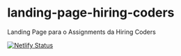 # landing-page-hiring-coders
Landing Page para o Assignments da Hiring Coders

[![Netlify Status](https://api.netlify.com/api/v1/badges/97bc5bb2-2026-4d58-ba9f-6b2b0bd6ce2e/deploy-status)](https://blackfriday-gama-academy-hiring-coders.netlify.app)
